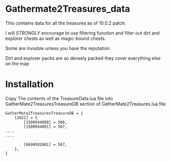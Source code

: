 # Gathermate2Treasures_data

This contains data for all the treasures as of 10.0.2 patch.

I will *STRONGLY* encourage to use filtering function and filter out dirt and explorer chests as well as magic-bound chests.

Some are invisible unless you have the reputation

Dirt and explorer packs are so densely packed they cover everything else on the map

# Installation

Copy The contents of the TreasureData.lua file into GatherMate2TreasuresTreasureDB section of GatherMate2Treasures.lua file 

```
GatherMate2TreasuresTreasureDB = {
	[2022] = {
		[1500944000] = 566,
		[1500944001] = 567,
....
....

		[6690582001] = 567,
	},
}
```
